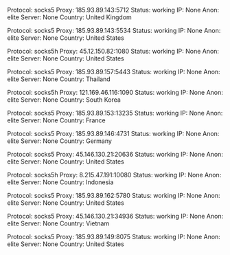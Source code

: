 Protocol: socks5
Proxy: 185.93.89.143:5712
Status: working
IP: None
Anon: elite
Server: None
Country: United Kingdom

Protocol: socks5
Proxy: 185.93.89.143:5534
Status: working
IP: None
Anon: elite
Server: None
Country: United States

Protocol: socks5h
Proxy: 45.12.150.82:1080
Status: working
IP: None
Anon: elite
Server: None
Country: United States

Protocol: socks5
Proxy: 185.93.89.157:5443
Status: working
IP: None
Anon: elite
Server: None
Country: Thailand

Protocol: socks5h
Proxy: 121.169.46.116:1090
Status: working
IP: None
Anon: elite
Server: None
Country: South Korea

Protocol: socks5
Proxy: 185.93.89.153:13235
Status: working
IP: None
Anon: elite
Server: None
Country: France

Protocol: socks5
Proxy: 185.93.89.146:4731
Status: working
IP: None
Anon: elite
Server: None
Country: Germany

Protocol: socks5
Proxy: 45.146.130.21:20636
Status: working
IP: None
Anon: elite
Server: None
Country: United States

Protocol: socks5h
Proxy: 8.215.47.191:10080
Status: working
IP: None
Anon: elite
Server: None
Country: Indonesia

Protocol: socks5
Proxy: 185.93.89.162:5780
Status: working
IP: None
Anon: elite
Server: None
Country: United States

Protocol: socks5
Proxy: 45.146.130.21:34936
Status: working
IP: None
Anon: elite
Server: None
Country: Vietnam

Protocol: socks5
Proxy: 185.93.89.149:8075
Status: working
IP: None
Anon: elite
Server: None
Country: United States

